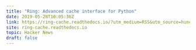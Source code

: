 ```yaml
---
title: "Ring: Advanced cache interface for Python"
date: 2019-05-28T10:05:36Z
link: https://ring-cache.readthedocs.io/?utm_medium=RSS&utm_source=hune
site: ring-cache.readthedocs.io
topic: Hacker News
draft: false
---
```

